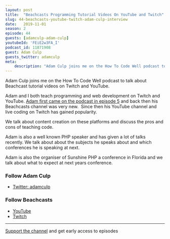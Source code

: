 ```yaml
---
layout: post
title:  "Beachcasts Programming Tutorial Videos On YouTube and Twitch"
slug: 44-beachcasts-youtube-twitch-adam-culp-interview
date:   2019-11-01
season: 2
episode: 44
guests: [adamculp-adam-culp]
youtubeId: 'FEiE2w3FA_I'
podcast_id: 11871908
guest: Adam Culp
guests_twitter: adamculp
meta:
    description: "Adam Culp joins me on the How To Code Well podcast to talk about Beachcasts programming tutorial videos"
---
```

Adam Culp joins me on the How To Code Well podcast to talk about Beachcast tutorial videos on Twitch and YouTube.

Adam and I both teach programming and web development on Twitch and YouTube. [Adam first came on the podcast in episode 5](https://howtocodewell.fm/episode/05-sunshine-php-conference-beach-casts-public-speaking-adam-culp-interview) and back then his Beachcasts channel was very new.  Since then his YouTube channel and live coding on Twitch has gained popularity.

We talk about content creation on these platforms and discuss the pros and cons of teaching code.

Adam is also a well known PHP speaker and has given a lot of talks recently. We talk about about the subjects he speaks about and which conferences he is speaking at next.

Adam is also the organiser of Sunshine PHP a conference in Florida and we talk about what to expect at next years conference.

### Follow Adam Culp

- [Twitter: adamculp](http://twitter.com/adamculp) 

### Follow Beachcasts

- [YouTube](http://youtube.com/beachcasts) 
- [Twitch](http://twitch.tv/beachcasts)

-------------------------------

[Support the channel](https://www.patreon.com/howToCodeWell) and get early access to episodes
